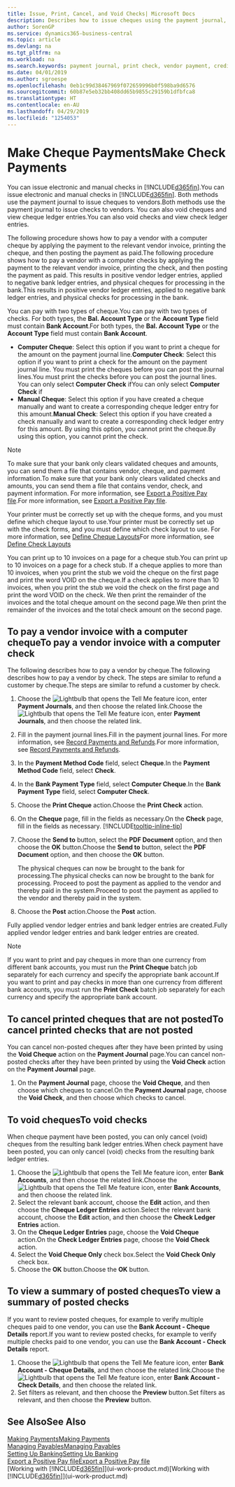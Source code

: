 ```yaml
---
title: Issue, Print, Cancel, and Void Checks| Microsoft Docs
description: Describes how to issue cheques using the payment journal, print cheques, and void or view cheque ledger entries in Business Central.
author: SorenGP
ms.service: dynamics365-business-central
ms.topic: article
ms.devlang: na
ms.tgt_pltfrm: na
ms.workload: na
ms.search.keywords: payment journal, print check, vendor payment, creditor, debt, balance due, AP
ms.date: 04/01/2019
ms.author: sgroespe
ms.openlocfilehash: 0eb1c99d38467969f072659996b0f598ba9d6576
ms.sourcegitcommit: 60b87e5eb32bb408dd65b9855c29159b1dfbfca8
ms.translationtype: HT
ms.contentlocale: en-AU
ms.lasthandoff: 04/29/2019
ms.locfileid: "1254053"
---
```

# <a name="make-check-payments"></a><span data-ttu-id="b2bd8-103">Make Cheque Payments</span><span class="sxs-lookup"><span data-stu-id="b2bd8-103">Make Check Payments</span></span>
<span data-ttu-id="b2bd8-104">You can issue electronic and manual checks in [!INCLUDE[d365fin](includes/d365fin_md.md)].</span><span class="sxs-lookup"><span data-stu-id="b2bd8-104">You can issue electronic and manual checks in [!INCLUDE[d365fin](includes/d365fin_md.md)].</span></span> <span data-ttu-id="b2bd8-105">Both methods use the payment journal to issue cheques to vendors.</span><span class="sxs-lookup"><span data-stu-id="b2bd8-105">Both methods use the payment journal to issue checks to vendors.</span></span> <span data-ttu-id="b2bd8-106">You can also void cheques and view cheque ledger entries.</span><span class="sxs-lookup"><span data-stu-id="b2bd8-106">You can also void checks and view check ledger entries.</span></span>

<span data-ttu-id="b2bd8-107">The following procedure shows how to pay a vendor with a computer cheque by applying the payment to the relevant vendor invoice, printing the cheque, and then posting the payment as paid.</span><span class="sxs-lookup"><span data-stu-id="b2bd8-107">The following procedure shows how to pay a vendor with a computer checks by applying the payment to the relevant vendor invoice, printing the check, and then posting the payment as paid.</span></span> <span data-ttu-id="b2bd8-108">This results in positive vendor ledger entries, applied to negative bank ledger entries, and physical cheques for processing in the bank.</span><span class="sxs-lookup"><span data-stu-id="b2bd8-108">This results in positive vendor ledger entries, applied to negative bank ledger entries, and physical checks for processing in the bank.</span></span>

<span data-ttu-id="b2bd8-109">You can pay with two types of cheque.</span><span class="sxs-lookup"><span data-stu-id="b2bd8-109">You can pay with two types of checks.</span></span> <span data-ttu-id="b2bd8-110">For both types, the **Bal. Account Type** or the **Account Type** field must contain **Bank Account**.</span><span class="sxs-lookup"><span data-stu-id="b2bd8-110">For both types, the **Bal. Account Type** or the **Account Type** field must contain **Bank Account**.</span></span>

- <span data-ttu-id="b2bd8-111">**Computer Cheque**: Select this option if you want to print a cheque for the amount on the payment journal line.</span><span class="sxs-lookup"><span data-stu-id="b2bd8-111">**Computer Check**: Select this option if you want to print a check for the amount on the payment journal line.</span></span> <span data-ttu-id="b2bd8-112">You must print the cheques before you can post the journal lines.</span><span class="sxs-lookup"><span data-stu-id="b2bd8-112">You must print the checks before you can post the journal lines.</span></span> <span data-ttu-id="b2bd8-113">You can only select **Computer Check** if</span><span class="sxs-lookup"><span data-stu-id="b2bd8-113">You can only select **Computer Check** if</span></span>
- <span data-ttu-id="b2bd8-114">**Manual Cheque**: Select this option if you have created a cheque manually and want to create a corresponding cheque ledger entry for this amount.</span><span class="sxs-lookup"><span data-stu-id="b2bd8-114">**Manual Check**: Select this option if you have created a check manually and want to create a corresponding check ledger entry for this amount.</span></span> <span data-ttu-id="b2bd8-115">By using this option, you cannot print the cheque.</span><span class="sxs-lookup"><span data-stu-id="b2bd8-115">By using this option, you cannot print the check.</span></span>

> [!NOTE]  
> <span data-ttu-id="b2bd8-116">To make sure that your bank only clears validated cheques and amounts, you can send them a file that contains vendor, cheque, and payment information.</span><span class="sxs-lookup"><span data-stu-id="b2bd8-116">To make sure that your bank only clears validated checks and amounts, you can send them a file that contains vendor, check, and payment information.</span></span> <span data-ttu-id="b2bd8-117">For more information, see [Export a Positive Pay file](finance-how-positive-pay.md).</span><span class="sxs-lookup"><span data-stu-id="b2bd8-117">For more information, see [Export a Positive Pay file](finance-how-positive-pay.md).</span></span>

<span data-ttu-id="b2bd8-118">Your printer must be correctly set up with the cheque forms, and you must define which cheque layout to use.</span><span class="sxs-lookup"><span data-stu-id="b2bd8-118">Your printer must be correctly set up with the check forms, and you must define which check layout to use.</span></span> <span data-ttu-id="b2bd8-119">For more information, see [Define Cheque Layouts](finance-how-define-check-layouts.md)</span><span class="sxs-lookup"><span data-stu-id="b2bd8-119">For more information, see [Define Check Layouts](finance-how-define-check-layouts.md)</span></span>

<span data-ttu-id="b2bd8-120">You can print up to 10 invoices on a page for a cheque stub.</span><span class="sxs-lookup"><span data-stu-id="b2bd8-120">You can print up to 10 invoices on a page for a check stub.</span></span> <span data-ttu-id="b2bd8-121">If a cheque applies to more than 10 invoices, when you print the stub we void the cheque on the first page and print the word VOID on the cheque.</span><span class="sxs-lookup"><span data-stu-id="b2bd8-121">If a check applies to more than 10 invoices, when you print the stub we void the check on the first page and print the word VOID on the check.</span></span> <span data-ttu-id="b2bd8-122">We then print the remainder of the invoices and the total cheque amount on the second page.</span><span class="sxs-lookup"><span data-stu-id="b2bd8-122">We then print the remainder of the invoices and the total check amount on the second page.</span></span> 

## <a name="to-pay-a-vendor-invoice-with-a-computer-check"></a><span data-ttu-id="b2bd8-123">To pay a vendor invoice with a computer cheque</span><span class="sxs-lookup"><span data-stu-id="b2bd8-123">To pay a vendor invoice with a computer check</span></span>
<span data-ttu-id="b2bd8-124">The following describes how to pay a vendor by cheque.</span><span class="sxs-lookup"><span data-stu-id="b2bd8-124">The following describes how to pay a vendor by check.</span></span> <span data-ttu-id="b2bd8-125">The steps are similar to refund a customer by cheque.</span><span class="sxs-lookup"><span data-stu-id="b2bd8-125">The steps are similar to refund a customer by check.</span></span>

1. <span data-ttu-id="b2bd8-126">Choose the ![Lightbulb that opens the Tell Me feature](media/ui-search/search_small.png "Tell me what you want to do") icon, enter **Payment Journals**, and then choose the related link.</span><span class="sxs-lookup"><span data-stu-id="b2bd8-126">Choose the ![Lightbulb that opens the Tell Me feature](media/ui-search/search_small.png "Tell me what you want to do") icon, enter **Payment Journals**, and then choose the related link.</span></span>
2. <span data-ttu-id="b2bd8-127">Fill in the payment journal lines.</span><span class="sxs-lookup"><span data-stu-id="b2bd8-127">Fill in the payment journal lines.</span></span> <span data-ttu-id="b2bd8-128">For more information, see [Record Payments and Refunds](payables-how-post-payments-refunds.md).</span><span class="sxs-lookup"><span data-stu-id="b2bd8-128">For more information, see [Record Payments and Refunds](payables-how-post-payments-refunds.md).</span></span>
3. <span data-ttu-id="b2bd8-129">In the **Payment Method Code** field, select **Cheque**.</span><span class="sxs-lookup"><span data-stu-id="b2bd8-129">In the **Payment Method Code** field, select **Check**.</span></span>
4. <span data-ttu-id="b2bd8-130">In the **Bank Payment Type** field, select **Computer Cheque**.</span><span class="sxs-lookup"><span data-stu-id="b2bd8-130">In the **Bank Payment Type** field, select **Computer Check**.</span></span>
5. <span data-ttu-id="b2bd8-131">Choose the **Print Cheque** action.</span><span class="sxs-lookup"><span data-stu-id="b2bd8-131">Choose the **Print Check** action.</span></span>
6. <span data-ttu-id="b2bd8-132">On the **Cheque** page, fill in the fields as necessary.</span><span class="sxs-lookup"><span data-stu-id="b2bd8-132">On the **Check** page, fill in the fields as necessary.</span></span> [!INCLUDE[tooltip-inline-tip](includes/tooltip-inline-tip_md.md)]
7. <span data-ttu-id="b2bd8-133">Choose the **Send to** button, select the **PDF Document** option, and then choose the **OK** button.</span><span class="sxs-lookup"><span data-stu-id="b2bd8-133">Choose the **Send to** button, select the **PDF Document** option, and then choose the **OK** button.</span></span>

    <span data-ttu-id="b2bd8-134">The physical cheques can now be brought to the bank for processing.</span><span class="sxs-lookup"><span data-stu-id="b2bd8-134">The physical checks can now be brought to the bank for processing.</span></span> <span data-ttu-id="b2bd8-135">Proceed to post the payment as applied to the vendor and thereby paid in the system.</span><span class="sxs-lookup"><span data-stu-id="b2bd8-135">Proceed to post the payment as applied to the vendor and thereby paid in the system.</span></span>
8. <span data-ttu-id="b2bd8-136">Choose the **Post** action.</span><span class="sxs-lookup"><span data-stu-id="b2bd8-136">Choose the **Post** action.</span></span>

<span data-ttu-id="b2bd8-137">Fully applied vendor ledger entries and bank ledger entries are created.</span><span class="sxs-lookup"><span data-stu-id="b2bd8-137">Fully applied vendor ledger entries and bank ledger entries are created.</span></span>

> [!NOTE]  
> <span data-ttu-id="b2bd8-138">If you want to print and pay cheques in more than one currency from different bank accounts, you must run the **Print Cheque** batch job separately for each currency and specify the appropriate bank account.</span><span class="sxs-lookup"><span data-stu-id="b2bd8-138">If you want to print and pay checks in more than one currency from different bank accounts, you must run the **Print Check** batch job separately for each currency and specify the appropriate bank account.</span></span>

## <a name="to-cancel-printed-checks-that-are-not-posted"></a><span data-ttu-id="b2bd8-139">To cancel printed cheques that are not posted</span><span class="sxs-lookup"><span data-stu-id="b2bd8-139">To cancel printed checks that are not posted</span></span>
<span data-ttu-id="b2bd8-140">You can cancel non-posted cheques after they have been printed by using the **Void Cheque** action on the **Payment Journal** page.</span><span class="sxs-lookup"><span data-stu-id="b2bd8-140">You can cancel non-posted checks after they have been printed by using the **Void Check** action on the **Payment Journal** page.</span></span>

1. <span data-ttu-id="b2bd8-141">On the **Payment Journal** page, choose the **Void Cheque**, and then choose which cheques to cancel.</span><span class="sxs-lookup"><span data-stu-id="b2bd8-141">On the **Payment Journal** page, choose the **Void Check**, and then choose which checks to cancel.</span></span>

## <a name="to-void-checks"></a><span data-ttu-id="b2bd8-142">To void cheques</span><span class="sxs-lookup"><span data-stu-id="b2bd8-142">To void checks</span></span>
<span data-ttu-id="b2bd8-143">When cheque payment have been posted, you can only cancel (void) cheques from the resulting bank ledger entries.</span><span class="sxs-lookup"><span data-stu-id="b2bd8-143">When check payment have been posted, you can only cancel (void) checks from the resulting bank ledger entries.</span></span>

1. <span data-ttu-id="b2bd8-144">Choose the ![Lightbulb that opens the Tell Me feature](media/ui-search/search_small.png "Tell me what you want to do") icon, enter **Bank Accounts**, and then choose the related link.</span><span class="sxs-lookup"><span data-stu-id="b2bd8-144">Choose the ![Lightbulb that opens the Tell Me feature](media/ui-search/search_small.png "Tell me what you want to do") icon, enter **Bank Accounts**, and then choose the related link.</span></span>
2. <span data-ttu-id="b2bd8-145">Select the relevant bank account, choose the **Edit** action, and then choose the **Cheque Ledger Entries** action.</span><span class="sxs-lookup"><span data-stu-id="b2bd8-145">Select the relevant bank account, choose the **Edit** action, and then choose the **Check Ledger Entries** action.</span></span>
3. <span data-ttu-id="b2bd8-146">On the **Cheque Ledger Entries** page, choose the **Void Cheque** action.</span><span class="sxs-lookup"><span data-stu-id="b2bd8-146">On the **Check Ledger Entries** page, choose the **Void Check** action.</span></span>
4. <span data-ttu-id="b2bd8-147">Select the **Void Cheque Only** check box.</span><span class="sxs-lookup"><span data-stu-id="b2bd8-147">Select the **Void Check Only** check box.</span></span>
5. <span data-ttu-id="b2bd8-148">Choose the **OK** button.</span><span class="sxs-lookup"><span data-stu-id="b2bd8-148">Choose the **OK** button.</span></span>

## <a name="to-view-a-summary-of-posted-checks"></a><span data-ttu-id="b2bd8-149">To view a summary of posted cheques</span><span class="sxs-lookup"><span data-stu-id="b2bd8-149">To view a summary of posted checks</span></span>
<span data-ttu-id="b2bd8-150">If you want to review posted cheques, for example to verify multiple cheques paid to one vendor, you can use the **Bank Account - Cheque Details** report.</span><span class="sxs-lookup"><span data-stu-id="b2bd8-150">If you want to review posted checks, for example to verify multiple checks paid to one vendor, you can use the **Bank Account - Check Details** report.</span></span>
1. <span data-ttu-id="b2bd8-151">Choose the ![Lightbulb that opens the Tell Me feature](media/ui-search/search_small.png "Tell me what you want to do") icon, enter **Bank Account - Cheque Details**, and then choose the related link.</span><span class="sxs-lookup"><span data-stu-id="b2bd8-151">Choose the ![Lightbulb that opens the Tell Me feature](media/ui-search/search_small.png "Tell me what you want to do") icon, enter **Bank Account - Check Details**, and then choose the related link.</span></span>
2. <span data-ttu-id="b2bd8-152">Set filters as relevant, and then choose the **Preview** button.</span><span class="sxs-lookup"><span data-stu-id="b2bd8-152">Set filters as relevant, and then choose the **Preview** button.</span></span>

## <a name="see-also"></a><span data-ttu-id="b2bd8-153">See Also</span><span class="sxs-lookup"><span data-stu-id="b2bd8-153">See Also</span></span>
[<span data-ttu-id="b2bd8-154">Making Payments</span><span class="sxs-lookup"><span data-stu-id="b2bd8-154">Making Payments</span></span>](payables-make-payments.md)  
[<span data-ttu-id="b2bd8-155">Managing Payables</span><span class="sxs-lookup"><span data-stu-id="b2bd8-155">Managing Payables</span></span>](payables-manage-payables.md)  
[<span data-ttu-id="b2bd8-156">Setting Up Banking</span><span class="sxs-lookup"><span data-stu-id="b2bd8-156">Setting Up Banking</span></span>](bank-setup-banking.md)  
[<span data-ttu-id="b2bd8-157">Export a Positive Pay file</span><span class="sxs-lookup"><span data-stu-id="b2bd8-157">Export a Positive Pay file</span></span>](finance-how-positive-pay.md)  
<span data-ttu-id="b2bd8-158">[Working with [!INCLUDE[d365fin](includes/d365fin_md.md)]](ui-work-product.md)</span><span class="sxs-lookup"><span data-stu-id="b2bd8-158">[Working with [!INCLUDE[d365fin](includes/d365fin_md.md)]](ui-work-product.md)</span></span>  
